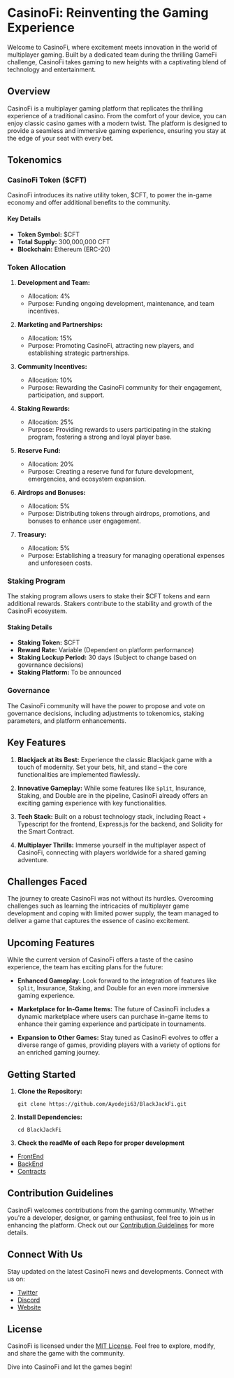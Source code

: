 # CasinoFi: Reinventing the Gaming Experience

Welcome to CasinoFi, where excitement meets innovation in the world of multiplayer gaming. Built by a dedicated team during the thrilling GameFi challenge, CasinoFi takes gaming to new heights with a captivating blend of technology and entertainment.

## Overview

CasinoFi is a multiplayer gaming platform that replicates the thrilling experience of a traditional casino. From the comfort of your device, you can enjoy classic casino games with a modern twist. The platform is designed to provide a seamless and immersive gaming experience, ensuring you stay at the edge of your seat with every bet.

## Tokenomics

### CasinoFi Token ($CFT)

CasinoFi introduces its native utility token, $CFT, to power the in-game economy and offer additional benefits to the community.

#### Key Details

- **Token Symbol:** $CFT
- **Total Supply:** 300,000,000 CFT
- **Blockchain:** Ethereum (ERC-20)

### Token Allocation

1. **Development and Team:**
   - Allocation: 4%
   - Purpose: Funding ongoing development, maintenance, and team incentives.

2. **Marketing and Partnerships:**
   - Allocation: 15%
   - Purpose: Promoting CasinoFi, attracting new players, and establishing strategic partnerships.

3. **Community Incentives:**
   - Allocation: 10%
   - Purpose: Rewarding the CasinoFi community for their engagement, participation, and support.

4. **Staking Rewards:**
   - Allocation: 25%
   - Purpose: Providing rewards to users participating in the staking program, fostering a strong and loyal player base.

5. **Reserve Fund:**
   - Allocation: 20%
   - Purpose: Creating a reserve fund for future development, emergencies, and ecosystem expansion.

6. **Airdrops and Bonuses:**
   - Allocation: 5%
   - Purpose: Distributing tokens through airdrops, promotions, and bonuses to enhance user engagement.

7. **Treasury:**
   - Allocation: 5%
   - Purpose: Establishing a treasury for managing operational expenses and unforeseen costs.

### Staking Program

The staking program allows users to stake their $CFT tokens and earn additional rewards. Stakers contribute to the stability and growth of the CasinoFi ecosystem.

#### Staking Details

- **Staking Token:** $CFT
- **Reward Rate:** Variable (Dependent on platform performance)
- **Staking Lockup Period:** 30 days (Subject to change based on governance decisions)
- **Staking Platform:** To be announced

### Governance

The CasinoFi community will have the power to propose and vote on governance decisions, including adjustments to tokenomics, staking parameters, and platform enhancements.

## Key Features

1. **Blackjack at its Best:**
   Experience the classic Blackjack game with a touch of modernity. Set your bets, hit, and stand – the core functionalities are implemented flawlessly.

2. **Innovative Gameplay:**
   While some features like `Split`, Insurance, Staking, and Double are in the pipeline, CasinoFi already offers an exciting gaming experience with key functionalities.

3. **Tech Stack:**
   Built on a robust technology stack, including React + Typescript for the frontend, Express.js for the backend, and Solidity for the Smart Contract.

4. **Multiplayer Thrills:**
   Immerse yourself in the multiplayer aspect of CasinoFi, connecting with players worldwide for a shared gaming adventure.

## Challenges Faced

The journey to create CasinoFi was not without its hurdles. Overcoming challenges such as learning the intricacies of multiplayer game development and coping with limited power supply, the team managed to deliver a game that captures the essence of casino excitement.

## Upcoming Features

While the current version of CasinoFi offers a taste of the casino experience, the team has exciting plans for the future:

- **Enhanced Gameplay:**
  Look forward to the integration of features like `Split`, Insurance, Staking, and Double for an even more immersive gaming experience.

- **Marketplace for In-Game Items:**
  The future of CasinoFi includes a dynamic marketplace where users can purchase in-game items to enhance their gaming experience and participate in tournaments.

- **Expansion to Other Games:**
  Stay tuned as CasinoFi evolves to offer a diverse range of games, providing players with a variety of options for an enriched gaming journey.

## Getting Started

1. **Clone the Repository:**
   ```
   git clone https://github.com/Ayodeji63/BlackJackFi.git
   ```

2. **Install Dependencies:**
   ```
   cd BlackJackFi

   ```

3. **Check the readMe of each Repo for proper development**

- [FrontEnd](https://github.com/Ayodeji63/BlackJackFi/tree/main/Frontend)
- [BackEnd](https://github.com/Ayodeji63/BlackJackFi/tree/main/server)
- [Contracts](https://github.com/Ayodeji63/BlackJackFi/tree/main/contracts)
   


## Contribution Guidelines

CasinoFi welcomes contributions from the gaming community. Whether you're a developer, designer, or gaming enthusiast, feel free to join us in enhancing the platform. Check out our [Contribution Guidelines](CONTRIBUTING.md) for more details.

## Connect With Us

Stay updated on the latest CasinoFi news and developments. Connect with us on:

- [Twitter](https://twitter.com/CasinoFiOfficial)
- [Discord](https://discord.gg/casinofi)
- [Website](https://casinofi.com)

## License

CasinoFi is licensed under the [MIT License](LICENSE). Feel free to explore, modify, and share the game with the community.

Dive into CasinoFi and let the games begin!
